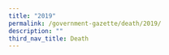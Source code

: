 ```yaml
---
title: "2019"
permalink: /government-gazette/death/2019/
description: ""
third_nav_title: Death
---
```

